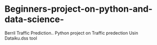 # Beginners-project-on-python-and-data-science-
 Berril Traffic Prediction..
 Python project on Traffic predection Usin Dataiku.dss tool
